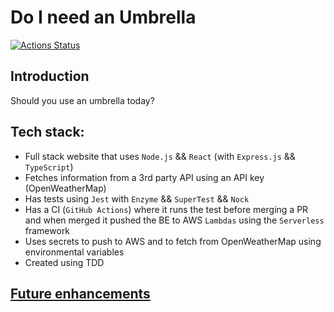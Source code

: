 # Do I need an Umbrella
[![Actions Status](https://github.com/jucallej/Do-I-need-an-Umbrella/workflows/CI/badge.svg)](https://github.com/jucallej/Do-I-need-an-Umbrella/actions)

## Introduction

Should you use an umbrella today?

## Tech stack:

* Full stack website that uses `Node.js` && `React` (with `Express.js` && `TypeScript`)
* Fetches information from a 3rd party API using an API key (OpenWeatherMap)
* Has tests using `Jest` with `Enzyme` && `SuperTest` && `Nock`
* Has a CI (`GitHub Actions`) where it runs the test before merging a PR and when merged it pushed the BE to AWS `Lambdas` using the `Serverless` framework
* Uses secrets to push to AWS and to fetch from OpenWeatherMap using environmental variables
* Created using TDD

## [Future enhancements](https://github.com/jucallej/Do-I-need-an-Umbrella/projects)
